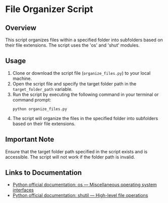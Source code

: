 # File Organizer Script

## Overview
This script organizes files within a specified folder into subfolders based on their file extensions. The script uses the 'os' and 'shut' modules. 

## Usage
1. Clone or download the script file (`organize_files.py`) to your local machine.
2. Open the script file and specify the target folder path in the `target_folder_path` variable.
3. Run the script by executing the following command in your terminal or command prompt:
    ```
    python organize_files.py
    ```
4. The script will organize the files in the specified folder into subfolders based on their file extensions.

## Important Note
Ensure that the target folder path specified in the script exists and is accessible. The script will not work if the folder path is invalid.

## Links to Documentation
- [Python official documentation: os — Miscellaneous operating system interfaces](https://docs.python.org/3/library/os.html)
- [Python official documentation: shutil — High-level file operations](https://docs.python.org/3/library/shutil.html)
